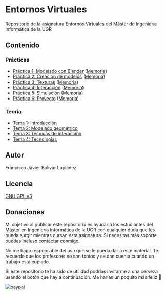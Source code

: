 # Entornos Virtuales

Repositorio de la asignatura Entornos Virtuales del Máster de Ingeniería Informática de la UGR

## Contenido

### Prácticas

* [Práctica 1: Modelado con Blender](https://github.com/fblupi/master_informatica-EV/tree/master/P1) ([Memoria](https://github.com/fblupi/master_informatica-EV/blob/master/docs/P1.md))
* [Práctica 2: Creación de modelos](https://github.com/fblupi/master_informatica-EV/tree/master/P2) ([Memoria](https://github.com/fblupi/master_informatica-EV/blob/master/docs/P2.md))
* [Práctica 3: Texturas](https://github.com/fblupi/master_informatica-EV/tree/master/P3) ([Memoria](https://github.com/fblupi/master_informatica-EV/blob/master/docs/P3.md))
* [Práctica 4: Interacción](https://github.com/fblupi/master_informatica-EV/tree/master/P4) ([Memoria](https://github.com/fblupi/master_informatica-EV/blob/master/docs/P4.md))
* [Práctica 5: Simulación](https://github.com/fblupi/master_informatica-EV/tree/master/P5) ([Memoria](https://github.com/fblupi/master_informatica-EV/blob/master/docs/P5.md))
* [Práctica 6: Proyecto](https://github.com/fblupi/master_informatica-EV/tree/master/P6) ([Memoria](https://github.com/fblupi/master_informatica-EV/blob/master/docs/P6.md))

### Teoría

* [Tema 1: Introducción](https://github.com/fblupi/master_informatica-EV/blob/master/docs/T1.md)
* [Tema 2: Modelado geométrico](https://github.com/fblupi/master_informatica-EV/blob/master/docs/T2.md)
* [Tema 3: Técnicas de interacción](https://github.com/fblupi/master_informatica-EV/blob/master/docs/T3.md)
* [Tema 4: Tecnologías](https://github.com/fblupi/master_informatica-EV/blob/master/docs/T4.md)

## Autor

Francisco Javier Bolívar Lupiáñez

## Licencia

[GNU GPL v3](https://github.com/fblupi/master_informatica-EV/blob/master/LICENSE)

## Donaciones

Mi objetivo al publicar este repositorio es ayudar a los estudiantes del Máster en Ingeniería Informática de la UGR con cualquier duda que les pueda surgir mientras cursan esta asignatura. Si necesitas más soporte puedes incluso contactar conmigo.

No me hago responsable del uso que se le pueda dar a este material. Te recuerdo que los profesores no son tontos y se dan cuenta cuando un trabajo está copiado.

Si este repositorio te ha sido de utilidad podrías invitarme a una cerveza usando el botón que hay a continuación. Me harías un poquito más feliz 🙂

[![paypal](https://www.paypalobjects.com/en_US/ES/i/btn/btn_donateCC_LG.gif)](https://www.paypal.com/cgi-bin/webscr?cmd=_s-xclick&hosted_button_id=G9VHQ4RYZJTJ4)
